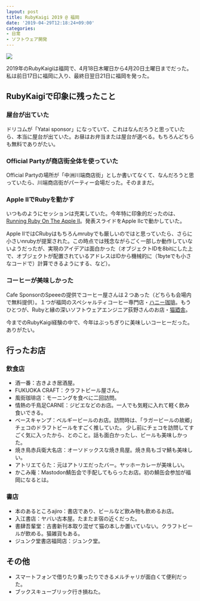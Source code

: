 ```yaml
---
layout: post
title: RubyKaigi 2019 @ 福岡
date: '2019-04-29T12:18:24+09:00'
categories:
- 日常
- ソフトウェア開発
---
```


![](/blog/images/rubykaigi2019.jpg)

2019年のRubyKaigiは福岡で、4月18日木曜日から4月20日土曜日までだった。私は前日17日に福岡に入り、最終日翌日21日に福岡を発った。

## RubyKaigiで印象に残ったこと

### 屋台が出ていた

ドリコムが「Yatai sponsor」になっていて、これはなんだろうと思っていたら、本当に屋台が出ていた。お昼はお弁当または屋台が選べる。もちろんどちらも無料でありがたい。

### Official Partyが商店街全体を使っていた

Official Partyの場所が「中洲川端商店街」としか書いてなくて、なんだろうと思っていたら、川端商店街がパーティー会場だった。そのままだ。

### Apple ⅡでRubyを動かす

いつものようにセッションは充実していた。今年特に印象的だったのは、[Running Ruby On The Apple Ⅱ](https://rubykaigi.org/2019/presentations/PeterQuines.html)。発表スライドをApple Ⅱcで動かしていた。

Apple ⅡではCRubyはもちろんmrubyでも厳しいのではと思っていたら、さらに小さいnrubyが提案された。この時点では残念ながらごく一部しか動作していないようだったが、実現のアイデアは面白かった（オブジェクトIDを8bitにした上で、オブジェクトが配置されているアドレスはIDから機械的に（1byteでも小さなコードで）計算できるようにする、など）。

### コーヒーが美味しかった

Cafe SponsorのSpeeeの提供でコーヒー屋さんは２つあった（どちらも会場内で無料提供）。１つが福岡のスペシャルティコーヒー専門店・[ハニー珈琲](http://www.honeycoffee.com)。もうひとつが、Rubyと縁の深いソフトウェアエンジニア荻野さんのお店・[猫廼舎](http://cafenekonoya.com)。

今までのRubyKaigi経験の中で、今年はぶっちぎりに美味しいコーヒーだった。ありがたい。

## 行ったお店

### 飲食店

* 酒一番：古きよき居酒屋。
* FUKUOKA CRAFT：クラフトビール屋さん。
* 風街珈琲店：モーニングを食べに二回訪問。
* 情熱の千鳥足CARNE：ジビエなどのお店。一人でも気軽に入れて軽く飲み食いできる。
* ベースキャンプ：ベルギービールのお店。訪問時は、「ラガービールの故郷」チェコのドラフトビールをすごく推していた。
少し前にチェコを訪問してすごく気に入ったから、とのこと。話も面白かったし、ビールも美味しかった。
* 焼き鳥赤兵衛大名店：オーソドックスな焼き鳥屋。焼き鳥もゴマ鯖も美味しい。
* アトリエてらた：元はアトリエだったバー。ヤッホーカレーが美味しい。
* かこみ庵：Mastodon鯖缶会で手配してもらったお店。初の鯖缶会参加が福岡になるとは。

### 書店

* 本のあるところajiro：書店であり、ビールなど飲み物も飲めるお店。
* 入江書店：ヤバい古本屋。たまたま宿の近くだった。
* 書肆吾輩堂：古書新刊本取り混ぜて猫の本しか置いていない。クラフトビールが飲める。猫雑貨もある。
* ジュンク堂書店福岡店：ジュンク堂。

## その他

* スマートフォンで借りたり乗ったりできるメルチャリが面白くて便利だった。
* ブックスキューブリック行き損ねた。
